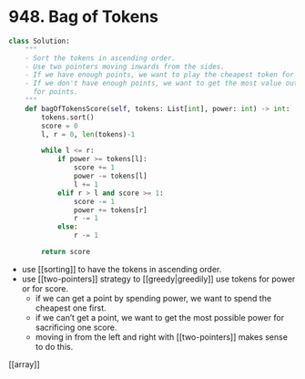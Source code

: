 # 948. Bag of Tokens

```python
class Solution:
    """
    - Sort the tokens in ascending order.
    - Use two pointers moving inwards from the sides.
    - If we have enough points, we want to play the cheapest token for a score (greedily).
    - If we don't have enough points, we want to get the most value out of using a token
      for points.
    """
    def bagOfTokensScore(self, tokens: List[int], power: int) -> int:
        tokens.sort()
        score = 0
        l, r = 0, len(tokens)-1

        while l <= r:
            if power >= tokens[l]:
                score += 1
                power -= tokens[l]
                l += 1
            elif r > l and score >= 1:
                score -= 1
                power += tokens[r]
                r -= 1
            else:
                r -= 1

        return score
```

- use [[sorting]] to have the tokens in ascending order.
- use [[two-pointers]] strategy to [[greedy|greedily]] use tokens for power or for score.
	- if we can get a point by spending power, we want to spend the cheapest one first.
	- if we can’t get a point, we want to get the most possible power for sacrificing one score.
	- moving in from the left and right with [[two-pointers]] makes sense to do this.

[[array]]